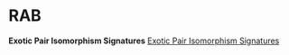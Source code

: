 <!doctype html>
<head>
  <meta charset="utf-8">
  <title>RAB</title>
</head>
<body>
  <h1>RAB</h1>
  <b>Exotic Pair Isomorphism Signatures</b>
  <a href="https://github.com/raburke/ExoticPairIsoSigs/files/6094084/Exotic.Pair.Isomorphism.Signatures.txt">Exotic Pair Isomorphism Signatures</a>
</body>
</html>
